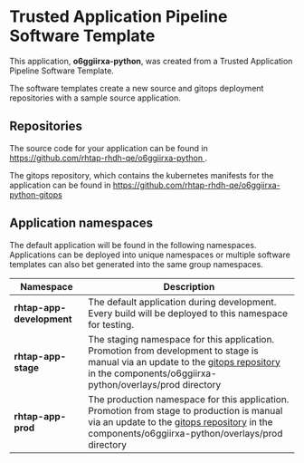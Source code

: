 # Trusted Application Pipeline Software Template

This application, **o6ggiirxa-python**, was created from a Trusted Application Pipeline Software Template.

The software templates create a new source and gitops deployment repositories with a sample source application. 

## Repositories

The source code for your application can be found in [https://github.com/rhtap-rhdh-qe/o6ggiirxa-python ](https://github.com/rhtap-rhdh-qe/o6ggiirxa-python ).
 
The gitops repository, which contains the kubernetes manifests for the application can be found in 
[https://github.com/rhtap-rhdh-qe/o6ggiirxa-python-gitops ](https://github.com/rhtap-rhdh-qe/o6ggiirxa-python-gitops ) 

## Application namespaces 

The default application will be found in the following namespaces. Applications can be deployed into unique namespaces or multiple software templates can also bet generated into the same group namespaces.  

|  Namespace   |  Description   |  
| -------- | -------- |   
| **rhtap-app-development** | The default application during development. Every build will be deployed to this namespace for testing. | 
| **rhtap-app-stage** | The staging namespace for this application. Promotion from development to stage is manual via an update to the [gitops repository](https://github.com/rhtap-rhdh-qe/o6ggiirxa-python-gitops ) in the components/o6ggiirxa-python/overlays/prod directory |  
| **rhtap-app-prod** | The production namespace for this application. Promotion from stage to production is manual via an update to the [gitops repository](https://github.com/rhtap-rhdh-qe/o6ggiirxa-python-gitops ) in the components/o6ggiirxa-python/overlays/prod directory | 
